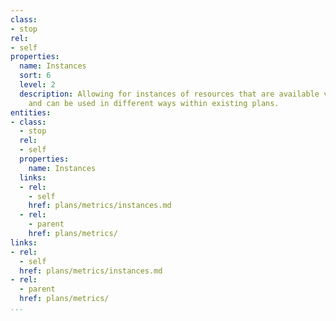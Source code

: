 ```yaml
---
class:
- stop
rel:
- self
properties:
  name: Instances
  sort: 6
  level: 2
  description: Allowing for instances of resources that are available via an API platform,
    and can be used in different ways within existing plans.
entities:
- class:
  - stop
  rel:
  - self
  properties:
    name: Instances
  links:
  - rel:
    - self
    href: plans/metrics/instances.md
  - rel:
    - parent
    href: plans/metrics/
links:
- rel:
  - self
  href: plans/metrics/instances.md
- rel:
  - parent
  href: plans/metrics/
...
```

